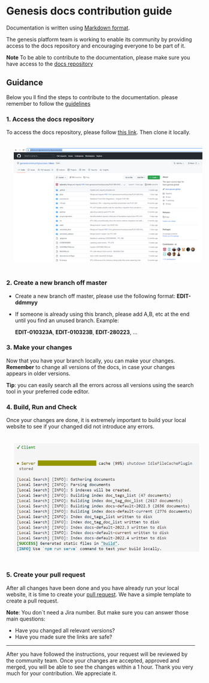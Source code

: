 # Genesis docs contribution guide

Documentation is written using [Markdown format](markdown-syntax.md).

The genesis platform team is working to enable its community by providing access to the docs repository and encouraging everyone to be part of it.

**Note** To be able to contribute to the documentation, please make sure you have access to the [docs repository](https://github.com/genesiscommunitysuccess/docs)

## Guidance
Below you ll find the steps to contribute to the documentation. please remember to follow the [guidelines](./Type-of-contribution.md)


### 1. Access the docs repository
To access the docs repository, please follow [this link](https://github.com/genesiscommunitysuccess/docs). Then clone it locally.

<img src="./img_src/community_repo.PNG" width="600" style="margin: 20px">

### 2. Create a new branch off master

- Create a new branch off master, please use the following format: **EDIT-ddmmyy**
- If someone is already using this branch, please add A,B, etc at the end until you find an unused branch. Example:
   
    **EDIT-010323A**, **EDIT-010323B**, **EDIT-280223**, ...

### 3. Make your changes

Now that you have your branch locally, you can make your changes. **Remember** to change all versions of the docs, in case your changes appears in older versions.

**Tip**: you can easily search all the errors across all versions using the search tool in your preferred code editor.

### 4. Build, Run and Check

Once your changes are done, it is extremely important to build your local website to see if your changed did not introduce any errors. 

<img src="./img_src/build_website.PNG" width="500px" style="margin: 20px">

### 5. Create your pull request

After all changes have been done and you have already run your local website, it is time to create your [pull request](https://github.com/genesiscommunitysuccess/docs/compare). We have a simple template to create a pull request.

**Note**: You don`t need a Jira number. But make sure you can answer those main questions:
- Have you changed all relevant versions?
- Have you made sure the links are safe?

---

After you have followed the instructions, your request will be reviewed by the community team. Once your changes are accepted, approved and merged, you will be able to see the changes within a 1 hour. Thank you very much for your contribution. We appreciate it.